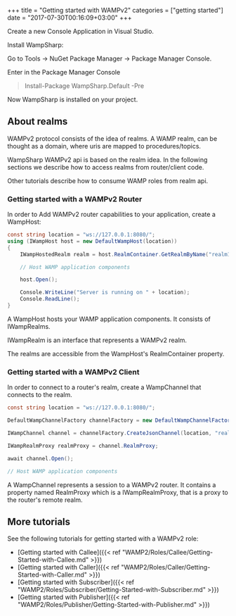+++
title = "Getting started with WAMPv2"
categories = ["getting started"]
date = "2017-07-30T00:16:09+03:00"
+++

Create a new Console Application in Visual Studio.

Install WampSharp: 

Go to Tools -> NuGet Package Manager -> Package Manager Console. 

Enter in the Package Manager Console

> Install-Package WampSharp.Default -Pre

Now WampSharp is installed on your project.

## About realms

WAMPv2 protocol consists of the idea of realms. A WAMP realm, can be thought as a domain, where uris are mapped to procedures/topics.

WampSharp WAMPv2 api is based on the realm idea. In the following sections we describe how to access realms from router/client code.

Other tutorials describe how to consume WAMP roles from realm api.

### Getting started with a WAMPv2 Router

In order to Add WAMPv2 router capabilities to your application, create a WampHost:

```csharp
const string location = "ws://127.0.0.1:8080/";
using (IWampHost host = new DefaultWampHost(location))
{
    IWampHostedRealm realm = host.RealmContainer.GetRealmByName("realm1");

    // Host WAMP application components

    host.Open();

    Console.WriteLine("Server is running on " + location);
    Console.ReadLine();
}
```

A WampHost hosts your WAMP application components. It consists of IWampRealms.

IWampRealm is an interface that represents a WAMPv2 realm.

The realms are accessible from the WampHost's RealmContainer property. 

### Getting started with a WAMPv2 Client

In order to connect to a router's realm, create a WampChannel that connects to the realm.

```csharp
const string location = "ws://127.0.0.1:8080/";

DefaultWampChannelFactory channelFactory = new DefaultWampChannelFactory();

IWampChannel channel = channelFactory.CreateJsonChannel(location, "realm1");

IWampRealmProxy realmProxy = channel.RealmProxy;

await channel.Open();

// Host WAMP application components

```

A WampChannel represents a session to a WAMPv2 router. It contains a property named RealmProxy which is a IWampRealmProxy, that is a proxy to the router's remote realm.

## More tutorials

See the following tutorials for getting started with a WAMPv2 role:

* [Getting started with Callee]({{< ref "WAMP2/Roles/Callee/Getting-Started-with-Callee.md" >}})
* [Getting started with Caller]({{< ref "WAMP2/Roles/Caller/Getting-Started-with-Caller.md" >}})
* [Getting started with Subscriber]({{< ref "WAMP2/Roles/Subscriber/Getting-Started-with-Subscriber.md" >}})
* [Getting started with Publisher]({{< ref "WAMP2/Roles/Publisher/Getting-Started-with-Publisher.md" >}})